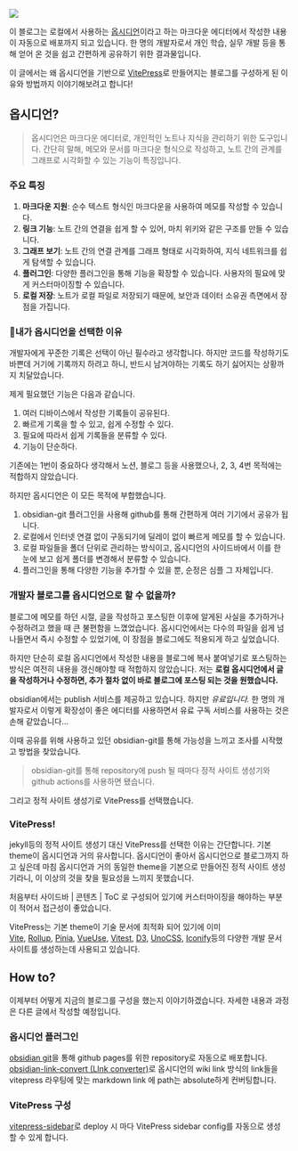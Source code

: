 
![](https://obsidian.md/images/screenshot-1.0-hero-combo.png)

이 블로그는 로컬에서 사용하는 [옵시디언](https://obsidian.md/)이라고 하는 마크다운 에디터에서 작성한 내용이 자동으로 배포까지 되고 있습니다. 한 명의 개발자로서 개인 학습, 실무 개발 등을 통해 얻어 온 것을 쉽고 간편하게 공유하기 위한 결과물입니다. 

이 글에서는 왜 옵시디언을 기반으로 [VitePress](https://vitepress.dev/)로 만들어지는 블로그를 구성하게 된 이유와 방법까지 이야기해보려고 합니다!

## 옵시디언?

> 옵시디언은 마크다운 에디터로, 개인적인 노트나 지식을 관리하기 위한 도구입니다. 간단히 말해, 메모와 문서를 마크다운 형식으로 작성하고, 노트 간의 관계를 그래프로 시각화할 수 있는 기능이 특징입니다.

### 주요 특징

1. **마크다운 지원**: 순수 텍스트 형식인 마크다운을 사용하여 메모를 작성할 수 있습니다.
2. **링크 기능**: 노트 간의 연결을 쉽게 할 수 있어, 마치 위키와 같은 구조를 만들 수 있습니다.
3. **그래프 보기**: 노트 간의 연결 관계를 그래프 형태로 시각화하여, 지식 네트워크를 쉽게 탐색할 수 있습니다.
4. **플러그인**: 다양한 플러그인을 통해 기능을 확장할 수 있습니다. 사용자의 필요에 맞게 커스터마이징할 수 있습니다.
5. **로컬 저장**: 노트가 로컬 파일로 저장되기 때문에, 보안과 데이터 소유권 측면에서 장점을 가집니다.

### 내가 옵시디언을 선택한 이유

개발자에게 꾸준한 기록은 선택이 아닌 필수라고 생각합니다. 하지만 코드를 작성하기도 바쁜데 거기에 기록까지 하려고 하니, 반드시 남겨야하는 기록도 하기 싫어지는 상황까지 치달았습니다. 

제게 필요했던 기능은 다음과 같습니다.
1. 여러 디바이스에서 작성한 기록들이 공유된다.
2. 빠르게 기록을 할 수 있고, 쉽게 수정할 수 있다.
3. 필요에 따라서 쉽게 기록들을 분류할 수 있다. 
4. 기능이 단순하다.

기존에는 1번이 중요하다 생각해서 노션, 블로그 등을 사용했으나, 2, 3, 4번 목적에는 적합하지 않았습니다.

하지만 옵시디언은 이 모든 목적에 부합했습니다.

1. obsidian-git 플러그인을 사용해 github를 통해 간편하게 여러 기기에서 공유가 됩니다.
2. 로컬에서 인터넷 연결 없이 구동되기에 딜레이 없이 빠르게 메모를 할 수 있습니다.
3. 로컬 파일들을 폴더 단위로 관리하는 방식이고, 옵시디언의 사이드바에서 이를 한 눈에 보고 쉽게 폴더를 변경해서 분류할 수 있습니다.
4. 플러그인을 통해 다양한 기능을 추가할 수 있을 뿐, 순정은 심플 그 자체입니다.

### 개발자 블로그를 옵시디언으로 할 수 없을까?

블로그에 메모를 하던 시절, 글을 작성하고 포스팅한 이후에 알게된 사실을 추가하거나 수정하려고 했을 때 큰 불편함을 느꼈었습니다. 옵시디언에서는 다수의 파일을 쉽게 넘나들면서 즉시 수정할 수 있었기에, 이 장점을 블로그에도 적용되게 하고 싶었습니다. 

하지만 단순히 로컬 옵시디언에서 작성한 내용을 블로그에 복사 붙여넣기로 포스팅하는 방식은 여전히 내용을 갱신해야할 때 적합하지 않았습니다. 저는 **로컬 옵시디언에서 글을 작성하거나 수정하면, 추가 절차 없이 바로 블로그에 포스팅 되는 것을 원했습니다.**

obsidian에서는 publish 서비스를 제공하고 있습니다. 하지만 *유료입니다.* 한 명의 개발자로서 이렇게 확장성이 좋은 에디터를 사용하면서 유료 구독 서비스를 사용하는 것은 손해 같았습니다...

이때 공유를 위해 사용하고 있던 obsidian-git를 통해 가능성을 느끼고 조사를 시작했고 방법을 찾았습니다.

> obsidian-git를 통해 repository에 push 될 때마다 정적 사이트 생성기와 github actions를 사용하면 됐습니다.

그리고 정적 사이트 생성기로 VitePress를 선택했습니다.

### VitePress!

jekyll등의 정적 사이트 생성기 대신 VitePress를 선택한 이유는 간단합니다. 기본 theme이 옵시디언과 거의 유사합니다. 옵시디언이 좋아서 옵시디언으로 블로그까지 하고 싶은데 마침 옵시디언과 거의 동일한 theme을 기본으로 만들어진 정적 사이트 생성기라니, 이 이상의 것을 찾을 필요성을 느끼지 못했습니다. 

처음부터 사이드바 | 콘텐츠 | ToC 로 구성되어 있기에 커스터마이징을 해야하는 부분이 적어서 접근성이 좋았습니다.

VitePress는 기본 theme이 기술 문서에 최적화 되어 있기에 이미 [Vite](https://vitejs.dev/), [Rollup](https://rollupjs.org/), [Pinia](https://pinia.vuejs.org/), [VueUse](https://vueuse.org/), [Vitest](https://vitest.dev/), [D3](https://d3js.org/), [UnoCSS](https://unocss.dev/), [Iconify](https://iconify.design/)등의 다양한 개발 문서 사이트를 생성하는데 사용되고 있습니다.

## How to?

이제부터 어떻게 지금의 블로그를 구성을 했는지 이야기하겠습니다. 자세한 내용과 과정은 다른 글에서 작성할 예정입니다. 

### 옵시디언 플러그인

[obsidian git](https://github.com/Vinzent03/obsidian-git)을 통해 github pages를 위한 repository로 자동으로 배포합니다.
[obsidian-link-convert (LInk converter)](https://github.com/ozntel/obsidian-link-converter/tree/maina)로 옵시디언의 wiki link 방식의 link들을 vitepress 라우팅에 맞는 markdown link 에 path는 absolute하게 컨버팅합니다.

### VitePress 구성

[vitepress-sidebar](https://github.com/jooy2/vitepress-sidebar?tab=readme-ov-file)로 deploy 시 마다 VitePress sidebar config를 자동으로 생성 할 수 있게 합니다.



